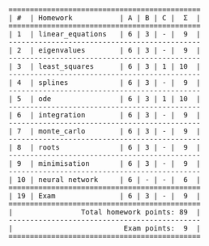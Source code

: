 <pre>
=============================================
| #  | Homework           | A | B | C |  Σ  |
=============================================
| 1  | linear_equations   | 6 | 3 | - |  9  |
---------------------------------------------
| 2  | eigenvalues        | 6 | 3 | - |  9  |
---------------------------------------------
| 3  | least_squares      | 6 | 3 | 1 | 10  |
---------------------------------------------
| 4  | splines            | 6 | 3 | - |  9  |
---------------------------------------------
| 5  | ode                | 6 | 3 | 1 | 10  |
---------------------------------------------
| 6  | integration        | 6 | 3 | - |  9  |
---------------------------------------------
| 7  | monte_carlo        | 6 | 3 | - |  9  |
---------------------------------------------
| 8  | roots              | 6 | 3 | - |  9  |
---------------------------------------------
| 9  | minimisation       | 6 | 3 | - |  9  |
---------------------------------------------
| 10 | neural network     | 6 | - | - |  6  |
=============================================
| 19 | Exam               | 6 | 3 | - |  9  |
=============================================
|                Total homework points: 89  |
---------------------------------------------
|                          Exam points:  9  |
=============================================

